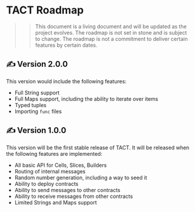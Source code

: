 # TACT Roadmap

>> This document is a living document and will be updated as the project evolves.
>> The roadmap is not set in stone and is subject to change.
>> The roadmap is not a commitment to deliver certain features by certain dates.

## ✍️ Version 2.0.0

This version would include the following features:
* Full String support
* Full Maps support, including the ability to iterate over items
* Typed tuples
* Importing `func` files

## ✍️ Version 1.0.0

This version will be the first stable release of TACT. It will be released when the following features are implemented:
* All basic API for Cells, Slices, Builders
* Routing of internal messages
* Random number generation, including a way to seed it
* Ability to deploy contracts
* Ability to send messages to other contracts
* Ability to receive messages from other contracts
* Limited Strings and Maps support